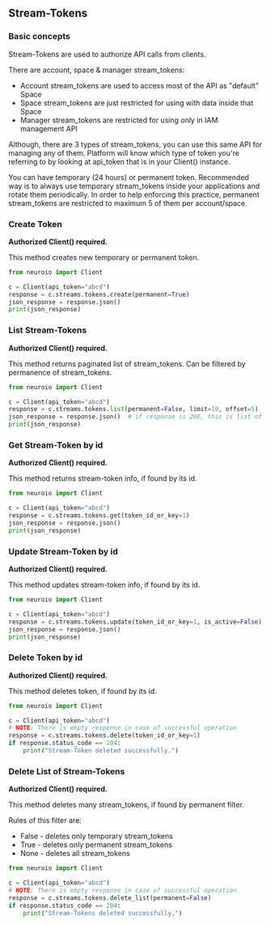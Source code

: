 ## Stream-Tokens

### Basic concepts

Stream-Tokens are used to authorize API calls from clients.

There are account, space & manager stream_tokens:

* Account stream_tokens are used to access most of the API as "default" Space
* Space stream_tokens are just restricted for using with data inside that Space
* Manager stream_tokens are restricted for using only in IAM management API

Although, there are 3 types of stream_tokens, you can use this same API for managing any of them.
Platform will know which type of token you're referring to by looking at api_token that is in your Client() instance.

You can have temporary (24 hours) or permanent token. Recommended way is to always use temporary stream_tokens inside your applications and rotate them periodically.
In order to help enforcing this practice, permanent stream_tokens are restricted to maximum 5 of them per account/space.

### Create Token

__Authorized Client() required.__

This method creates new temporary or permanent token.

```python
from neuroio import Client

c = Client(api_token="abcd")
response = c.streams.tokens.create(permanent=True)
json_response = response.json()
print(json_response)
```

### List Stream-Tokens

__Authorized Client() required.__

This method returns paginated list of stream_tokens. 
Can be filtered by permanence of stream_tokens.



```python
from neuroio import Client

c = Client(api_token="abcd")
response = c.streams.tokens.list(permanent=False, limit=10, offset=5)
json_response = response.json()  # if response is 200, this is list of dicts
print(json_response)
```

### Get Stream-Token by id

__Authorized Client() required.__

This method returns stream-token info, if found by its id.

```python
from neuroio import Client

c = Client(api_token="abcd")
response = c.streams.tokens.get(token_id_or_key=1)
json_response = response.json()
print(json_response)
```

### Update Stream-Token by id

__Authorized Client() required.__

This method updates stream-token info, if found by its id.

```python
from neuroio import Client

c = Client(api_token="abcd")
response = c.streams.tokens.update(token_id_or_key=1, is_active=False)
json_response = response.json()
print(json_response)
```

### Delete Token by id

__Authorized Client() required.__

This method deletes token, if found by its id.

```python
from neuroio import Client

c = Client(api_token="abcd")
# NOTE: There is empty response in case of successful operation
response = c.streams.tokens.delete(token_id_or_key=1)
if response.status_code == 204:
    print("Stream-Token deleted successfully.")
```

### Delete List of Stream-Tokens

__Authorized Client() required.__

This method deletes many stream_tokens, if found by permanent filter.

Rules of this filter are:
* False - deletes only temporary stream_tokens
* True - deletes only permanent stream_tokens
* None - deletes all stream_tokens

```python
from neuroio import Client

c = Client(api_token="abcd")
# NOTE: There is empty response in case of successful operation
response = c.streams.tokens.delete_list(permanent=False)
if response.status_code == 204:
    print("Stream-Tokens deleted successfully.")
```